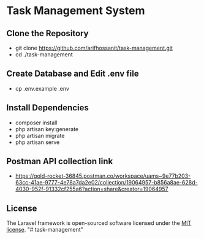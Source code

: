 <p align="center"> <h1> Task Management System </h1> </p>


## Clone the Repository

- git clone https://github.com/arifhossanit/task-management.git
- cd ./task-management

## Create Database and Edit .env file

- cp .env.example .env

## Install Dependencies

- composer install
- php artisan key:generate
- php artisan migrate
- php artisan serve

## Postman API collection link

- https://gold-rocket-36845.postman.co/workspace/uams~9e77b203-63cc-41ae-9777-4e78a7da2e02/collection/19064957-b856a8ae-628d-4030-952f-91332cf255a6?action=share&creator=19064957

## License

The Laravel framework is open-sourced software licensed under the [MIT license](https://opensource.org/licenses/MIT).
"# task-management" 
